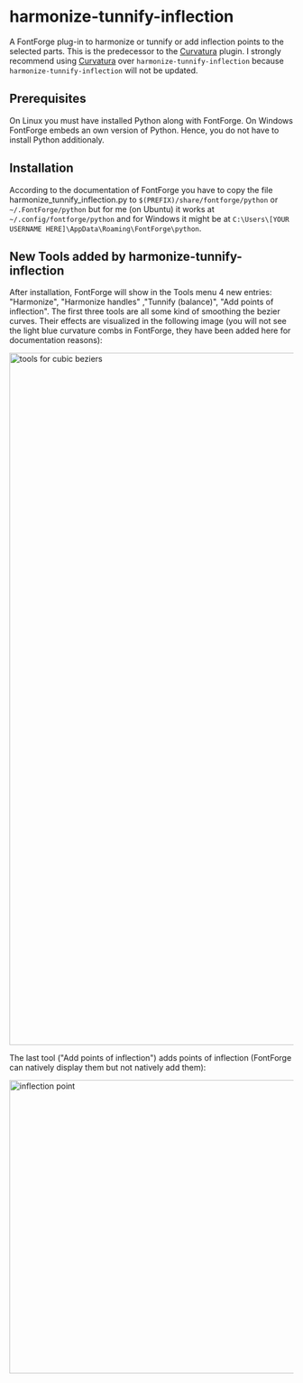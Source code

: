# harmonize-tunnify-inflection
A FontForge plug-in to harmonize or tunnify or add inflection points to the selected parts. 
This is the predecessor to the [Curvatura](https://github.com/linusromer/curvatura) plugin.
I strongly recommend using [Curvatura](https://github.com/linusromer/curvatura) over `harmonize-tunnify-inflection`
because `harmonize-tunnify-inflection` will not be updated.

## Prerequisites
On Linux you must have installed Python along with FontForge. On Windows FontForge embeds an own version of Python. Hence, you do not have to install Python additionaly.

## Installation
According to the documentation of FontForge you have to copy the file harmonize_tunnify_inflection.py to 
`$(PREFIX)/share/fontforge/python` or `~/.FontForge/python` but for me (on Ubuntu) it works at
`~/.config/fontforge/python` and for Windows it might be at
`C:\Users\[YOUR USERNAME HERE]\AppData\Roaming\FontForge\python`.

## New Tools added by harmonize-tunnify-inflection
After installation, FontForge will show in the Tools menu 4 new entries: "Harmonize", "Harmonize handles" ,"Tunnify (balance)", "Add points of inflection". The first three tools are all some kind of smoothing the bezier curves. Their effects are visualized in the following image (you will not see the light blue curvature combs in FontForge, they have been added here for documentation reasons):

<img width="1227" alt="tools for cubic beziers" src="https://user-images.githubusercontent.com/11213578/69705892-bf8e6180-10f6-11ea-8548-98135bf1b28e.png">

The last tool ("Add points of inflection") adds points of inflection (FontForge can natively display them but not natively add them):

<img width="520" alt="inflection point" src="https://user-images.githubusercontent.com/11213578/69705891-bef5cb00-10f6-11ea-9ccd-5f4a0c57fd9f.png">

